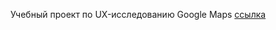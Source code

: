 Учебный проект по UX-исследованию Google Maps 
[ссылка](https://drive.google.com/drive/folders/1h9cyIe5dtmSypGCWlkKJRZFcZ0TlsIy3?usp=sharing)
